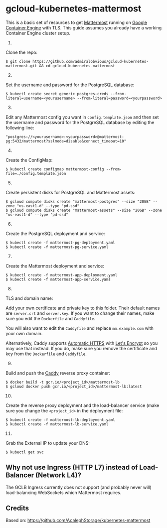 # gcloud-kubernetes-mattermost
This is a basic set of resources to get [Mattermost](https://www.mattermost.org/) running on [Google Container Engine](https://cloud.google.com/container-engine/) with TLS. This guide assumes you already have a working Container Engine cluster setup.

1.
Clone the repo:
```console
$ git clone https://github.com/admiralobvious/gcloud-kubernetes-mattermost.git && cd gcloud-kubernetes-mattermost
```
2.
Set the username and password for the PostgreSQL database:
```console
$ kubectl create secret generic postgres-creds --from-literal=username=<yourusername> --from-literal=password=<yourpassword>
```
3.
Edit any Mattermost config you want in `config.template.json` and then set the username and password for the PostgreSQL database by editing the following line:
```console
"postgres://<yourusername>:<yourpassword>@mattermost-pg:5432/mattermost?sslmode=disable&connect_timeout=10"
```
4.
Create the ConfigMap:
```console
$ kubectl create configmap mattermost-config --from-file=./config.template.json
```
5.
Create persistent disks for PostgreSQL and Mattermost assets:
```console
$ gcloud compute disks create "mattermost-postgres" --size "20GB" --zone "us-east1-d" --type "pd-ssd"
$ gcloud compute disks create "mattermost-assets" --size "20GB" --zone "us-east1-d" --type "pd-ssd"
```
6.
Create the PostgreSQL deployment and service:
```console
$ kubectl create -f mattermost-pg-deployment.yaml
$ kubectl create -f mattermost-pg-service.yaml
```
7.
Create the Mattermost deployment and service:
```console
$ kubectl create -f mattermost-app-deployment.yaml
$ kubectl create -f mattermost-app-service.yaml
```
8.
TLS and domain name:

Add your own certificate and private key to this folder. Their default names are `server.crt` and `server.key`.
If you want to change their names, make sure you edit the `Dockerfile` and `Caddyfile`.

You will also want to edit the `Caddyfile` and replace `mm.example.com` with your own domain.

Alternatively, Caddy supports [Automatic HTTPS](https://caddyserver.com/docs/automatic-https) with [Let's Encrypt](https://letsencrypt.org/) so you may use that instead. If you do, make sure you remove the certificate and key from the `Dockerfile` and `Caddyfile`.

9.
Build and push the [Caddy](https://caddyserver.com/) reverse proxy container:
```console
$ docker build -t gcr.io/<project_id>/mattermost-lb
$ gcloud docker push gcr.io/<project_id>/mattermost-lb:latest
```
10.
Create the reverse proxy deployment and the load-balancer service (make sure you change the `<project_id>` in the deployment file: 
```console
$ kubectl create -f mattermost-lb-deployment.yaml
$ kubectl create -f mattermost-lb-service.yaml
```
11.
Grab the External IP to update your DNS:
```console
$ kubectl get svc
```

Why not use Ingress (HTTP L7) instead of Load-Balancer (Network L4)?
----------------------------------------------------------------
The GCLB Ingress currently does not support (and probably never will) load-balancing WebSockets which Mattermost requires.

Credits
-------
Based on: https://github.com/AcalephStorage/kubernetes-mattermost
